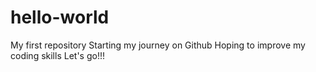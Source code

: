 # hello-world
My first repository
Starting my journey on Github
Hoping to improve my coding skills
Let's go!!!
